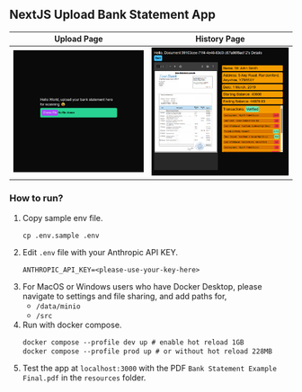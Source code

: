 ## NextJS Upload Bank Statement App

| Upload Page                          | History Page                          |
| ------------------------------------ | ------------------------------------- |
| ![](resources/bstatement-upload.png) | ![](resources/bstatement-history.png) |

### How to run?

1. Copy sample env file.
   ```
   cp .env.sample .env
   ```
2. Edit `.env` file with your Anthropic API KEY.
   ```
   ANTHROPIC_API_KEY=<please-use-your-key-here>
   ```
3. For MacOS or Windows users who have Docker Desktop, please navigate to settings and file sharing, and add paths for, 
   - `/data/minio`
   - `/src`
4. Run with docker compose.
   ```
   docker compose --profile dev up # enable hot reload 1GB
   docker compose --profile prod up # or without hot reload 228MB
   ```
5. Test the app at `localhost:3000` with the PDF `Bank Statement Example Final.pdf` in the `resources` folder.
